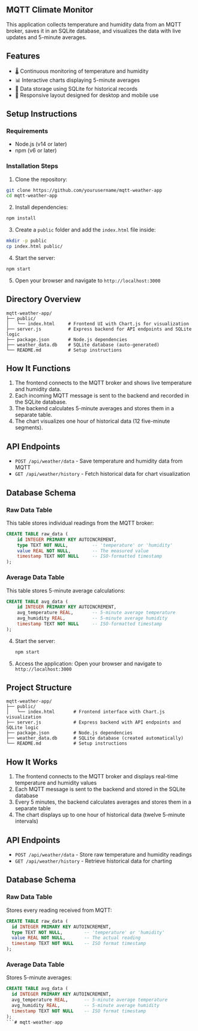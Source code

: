 ## MQTT Climate Monitor

This application collects temperature and humidity data from an MQTT broker, saves it in an SQLite database, and visualizes the data with live updates and 5-minute averages.

## Features
- 🌡️ Continuous monitoring of temperature and humidity
- 📊 Interactive charts displaying 5-minute averages
- 💾 Data storage using SQLite for historical records
- 📱 Responsive layout designed for desktop and mobile use

## Setup Instructions

### Requirements
- Node.js (v14 or later)
- npm (v6 or later)

### Installation Steps
1. Clone the repository:
```bash
git clone https://github.com/yourusername/mqtt-weather-app
cd mqtt-weather-app
```
2. Install dependencies:
```bash
npm install
```
3. Create a `public` folder and add the `index.html` file inside:
```bash
mkdir -p public
cp index.html public/
```
4. Start the server:
```bash
npm start
```
5. Open your browser and navigate to `http://localhost:3000`

## Directory Overview
```
mqtt-weather-app/
├── public/
│   └── index.html     # Frontend UI with Chart.js for visualization
├── server.js          # Express backend for API endpoints and SQLite logic
├── package.json       # Node.js dependencies
├── weather_data.db    # SQLite database (auto-generated)
└── README.md          # Setup instructions
```

## How It Functions
1. The frontend connects to the MQTT broker and shows live temperature and humidity data.
2. Each incoming MQTT message is sent to the backend and recorded in the SQLite database.
3. The backend calculates 5-minute averages and stores them in a separate table.
4. The chart visualizes one hour of historical data (12 five-minute segments).

## API Endpoints
- `POST /api/weather/data` - Save temperature and humidity data from MQTT
- `GET /api/weather/history` - Fetch historical data for chart visualization

## Database Schema
### Raw Data Table
This table stores individual readings from the MQTT broker:
```sql
CREATE TABLE raw_data (
    id INTEGER PRIMARY KEY AUTOINCREMENT,
    type TEXT NOT NULL,         -- 'temperature' or 'humidity'
    value REAL NOT NULL,        -- The measured value
    timestamp TEXT NOT NULL     -- ISO-formatted timestamp
);
```

### Average Data Table
This table stores 5-minute average calculations:
```sql
CREATE TABLE avg_data (
    id INTEGER PRIMARY KEY AUTOINCREMENT,
    avg_temperature REAL,       -- 5-minute average temperature
    avg_humidity REAL,          -- 5-minute average humidity
    timestamp TEXT NOT NULL     -- ISO-formatted timestamp
);
```


4. Start the server:
   ```bash
   npm start
   ```

5. Access the application:
   Open your browser and navigate to `http://localhost:3000`

## Project Structure

```
mqtt-weather-app/
├── public/
│   └── index.html       # Frontend interface with Chart.js visualization
├── server.js            # Express backend with API endpoints and SQLite logic
├── package.json         # Node.js dependencies
├── weather_data.db      # SQLite database (created automatically)
└── README.md            # Setup instructions
```

## How It Works

1. The frontend connects to the MQTT broker and displays real-time temperature and humidity values
2. Each MQTT message is sent to the backend and stored in the SQLite database
3. Every 5 minutes, the backend calculates averages and stores them in a separate table
4. The chart displays up to one hour of historical data (twelve 5-minute intervals)

## API Endpoints

- `POST /api/weather/data` - Store raw temperature and humidity readings
- `GET /api/weather/history` - Retrieve historical data for charting

## Database Schema

### Raw Data Table
Stores every reading received from MQTT:
```sql
CREATE TABLE raw_data (
  id INTEGER PRIMARY KEY AUTOINCREMENT,
  type TEXT NOT NULL,        -- 'temperature' or 'humidity'
  value REAL NOT NULL,       -- The actual reading
  timestamp TEXT NOT NULL    -- ISO format timestamp
);
```

### Average Data Table
Stores 5-minute averages:
```sql
CREATE TABLE avg_data (
  id INTEGER PRIMARY KEY AUTOINCREMENT,
  avg_temperature REAL,      -- 5-minute average temperature
  avg_humidity REAL,         -- 5-minute average humidity
  timestamp TEXT NOT NULL    -- ISO format timestamp
);
```#   m q t t - w e a t h e r - a p p 
 
 
